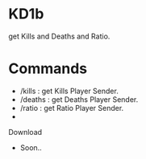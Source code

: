# KD1b
get Kills and Deaths and Ratio.
# Commands
- /kills : get Kills Player Sender.
- /deaths : get Deaths Player Sender.
- /ratio : get Ratio Player Sender.
-
Download
- Soon..
